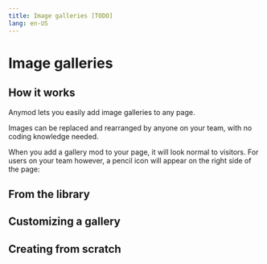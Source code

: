 ```yaml
---
title: Image galleries [TODO]
lang: en-US
---
```


# Image galleries

## How it works

Anymod lets you easily add image galleries to any page.

Images can be replaced and rearranged by anyone on your team, with no coding knowledge needed.

When you add a gallery mod to your page, it will look normal to visitors. For users on your team however, a pencil icon will appear on the right side of the page:

## From the library

<mod mod-key="kokob"/>

## Customizing a gallery

## Creating from scratch